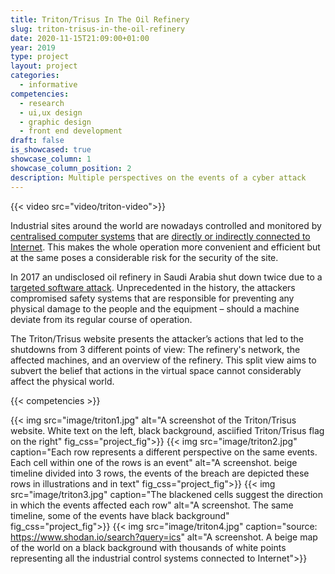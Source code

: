 ```yaml
---
title: Triton/Trisus In The Oil Refinery
slug: triton-trisus-in-the-oil-refinery
date: 2020-11-15T21:09:00+01:00
year: 2019
type: project
layout: project
categories:
  - informative
competencies:
  - research
  - ui,ux design
  - graphic design
  - front end development
draft: false
is_showcased: true
showcase_column: 1
showcase_column_position: 2
description: Multiple perspectives on the events of a cyber attack
---
```


{{< video src="video/triton-video">}}

Industrial sites around the world are nowadays controlled and monitored by [centralised computer systems](https://en.wikipedia.org/wiki/Industrial_control_system) that are [directly or indirectly connected to Internet](https://arstechnica.com/information-technology/2018/01/the-internet-of-omg-vulnerable-factory-and-power-grid-controls-on-internet/). This makes the whole operation more convenient and efficient but at the same poses a considerable risk for the security of the site. 

In 2017 an undisclosed oil refinery in Saudi Arabia shut down twice due to a [targeted software attack](https://www.technologyreview.com/2019/03/05/103328/cybersecurity-critical-infrastructure-triton-malware/). Unprecedented in the history, the attackers compromised safety systems that are responsible for preventing any physical damage to the people and the equipment – should a machine deviate from its regular course of operation.

The Triton/Trisus website presents the attacker’s actions that led to the shutdowns from 3 different points of view: The refinery's network, the affected machines, and an overview of the refinery. This split view aims to subvert the belief that actions in the virtual space cannot considerably affect the physical world. 

{{< competencies >}}

{{< img src="image/triton1.jpg" alt="A screenshot of the Triton/Trisus website. White text on the left, black background, asciified Triton/Trisus flag on the right" fig_css="project_fig">}}
{{< img src="image/triton2.jpg" caption="Each row represents a different perspective on the same events. Each cell within one of the rows is an event" alt="A screenshot. beige timeline divided into 3 rows, the events of the breach are depicted these rows in illustrations and in text" fig_css="project_fig">}}
{{< img src="image/triton3.jpg" caption="The blackened cells suggest the direction in which the events affected each row" alt="A screenshot. The same timeline, some of the events have black background" fig_css="project_fig">}}
{{< img src="image/triton4.jpg" caption="source: https://www.shodan.io/search?query=ics" alt="A screenshot. A beige map of the world on a black background with thousands of white points representing all the industrial control systems connected to Internet">}}


